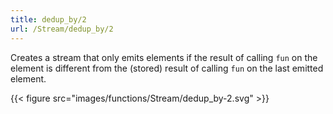 ```yaml
---
title: dedup_by/2
url: /Stream/dedup_by/2
---
```


Creates a stream that only emits elements if the result of calling `fun` on the element is different from the (stored) result of calling `fun` on the last emitted element.

{{< figure src="images/functions/Stream/dedup_by-2.svg" >}}
